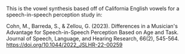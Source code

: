 This is the vowel synthesis based off of California English vowels for a speech-in-speech perception study in:

Cohn, M., Barreda, S., & Zellou, G. (2023). Differences in a Musician's Advantage for Speech-in-Speech Perception Based on Age and Task. Journal of Speech, Language, and Hearing Research, 66(2), 545-564.
https://doi.org/10.1044/2022_JSLHR-22-00259

